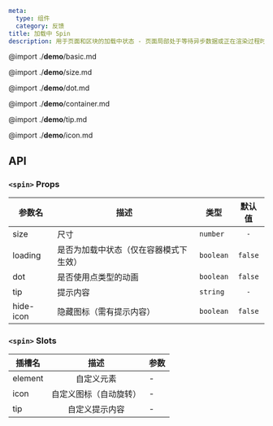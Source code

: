 ```yaml
meta:
  type: 组件
  category: 反馈
title: 加载中 Spin
description: 用于页面和区块的加载中状态 - 页面局部处于等待异步数据或正在渲染过程时，合适的加载动效会有效缓解用户的焦虑。
```

@import ./__demo__/basic.md

@import ./__demo__/size.md

@import ./__demo__/dot.md

@import ./__demo__/container.md

@import ./__demo__/tip.md

@import ./__demo__/icon.md

## API


### `<spin>` Props

|参数名|描述|类型|默认值|
|---|---|---|:---:|
|size|尺寸|`number`|`-`|
|loading|是否为加载中状态（仅在容器模式下生效）|`boolean`|`false`|
|dot|是否使用点类型的动画|`boolean`|`false`|
|tip|提示内容|`string`|`-`|
|hide-icon|隐藏图标（需有提示内容）|`boolean`|`false`|
### `<spin>` Slots

|插槽名|描述|参数|
|---|:---:|---|
|element|自定义元素|-|
|icon|自定义图标（自动旋转）|-|
|tip|自定义提示内容|-|


